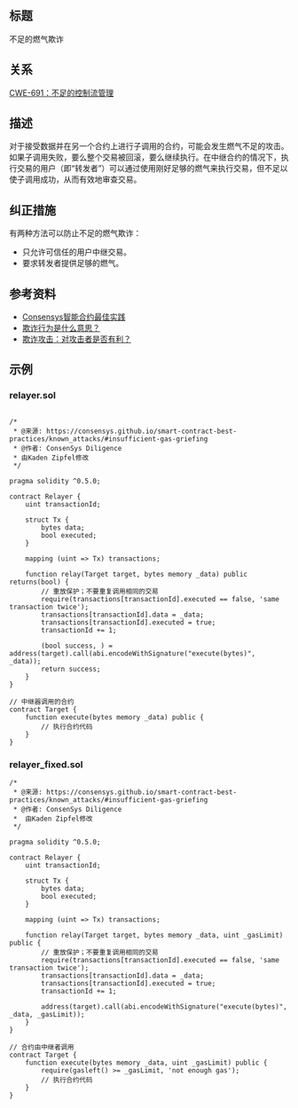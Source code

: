 ## 标题
不足的燃气欺诈

## 关系
[CWE-691：不足的控制流管理](https://cwe.mitre.org/data/definitions/691.html)

## 描述
对于接受数据并在另一个合约上进行子调用的合约，可能会发生燃气不足的攻击。如果子调用失败，要么整个交易被回滚，要么继续执行。在中继合约的情况下，执行交易的用户（即“转发者”）可以通过使用刚好足够的燃气来执行交易，但不足以使子调用成功，从而有效地审查交易。

## 纠正措施
有两种方法可以防止不足的燃气欺诈：

* 只允许可信任的用户中继交易。
* 要求转发者提供足够的燃气。

## 参考资料
* [Consensys智能合约最佳实践](https://consensys.github.io/smart-contract-best-practices/attacks/griefing/)
* [欺诈行为是什么意思？](https://ethereum.stackexchange.com/questions/62829/what-does-griefing-mean)
* [欺诈攻击：对攻击者是否有利？](https://ethereum.stackexchange.com/questions/73261/griefing-attacks-are-they-profitable-for-the-attacker)
## 示例
### relayer.sol
```solidity

/*
 * @来源: https://consensys.github.io/smart-contract-best-practices/known_attacks/#insufficient-gas-griefing
 * @作者: ConsenSys Diligence
 * 由Kaden Zipfel修改
 */

pragma solidity ^0.5.0;

contract Relayer {
    uint transactionId;

    struct Tx {
        bytes data;
        bool executed;
    }

    mapping (uint => Tx) transactions;

    function relay(Target target, bytes memory _data) public returns(bool) {
        // 重放保护；不要重复调用相同的交易
        require(transactions[transactionId].executed == false, 'same transaction twice');
        transactions[transactionId].data = _data;
        transactions[transactionId].executed = true;
        transactionId += 1;

        (bool success, ) = address(target).call(abi.encodeWithSignature("execute(bytes)", _data));
        return success;
    }
}

// 中继器调用的合约
contract Target {
    function execute(bytes memory _data) public {
        // 执行合约代码
    }
}
```
### relayer_fixed.sol
```solidity
/*
 * @来源: https://consensys.github.io/smart-contract-best-practices/known_attacks/#insufficient-gas-griefing
 * @作者: ConsenSys Diligence
 *  由Kaden Zipfel修改
 */

pragma solidity ^0.5.0;

contract Relayer {
    uint transactionId;

    struct Tx {
        bytes data;
        bool executed;
    }

    mapping (uint => Tx) transactions;

    function relay(Target target, bytes memory _data, uint _gasLimit) public {
        // 重放保护；不要重复调用相同的交易
        require(transactions[transactionId].executed == false, 'same transaction twice');
        transactions[transactionId].data = _data;
        transactions[transactionId].executed = true;
        transactionId += 1;

        address(target).call(abi.encodeWithSignature("execute(bytes)", _data, _gasLimit));
    }
}

// 合约由中继者调用
contract Target {
    function execute(bytes memory _data, uint _gasLimit) public {
        require(gasleft() >= _gasLimit, 'not enough gas');
        // 执行合约代码
    }
}
```